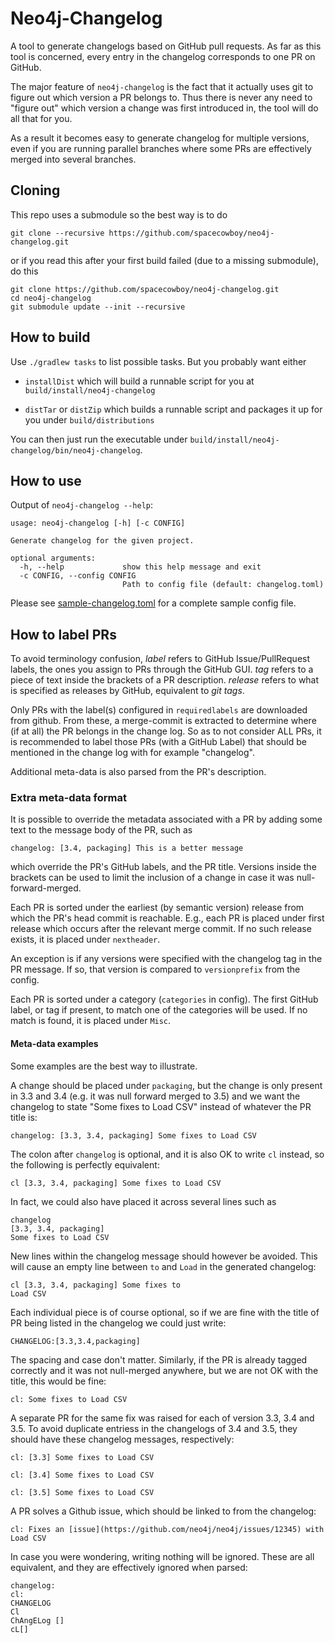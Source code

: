 # Neo4j-Changelog

A tool to generate changelogs based on GitHub pull requests. As far as
this tool is concerned, every entry in the changelog corresponds to
one PR on GitHub.

The major feature of `neo4j-changelog` is the fact that it actually
uses git to figure out which version a PR belongs to. Thus there is
never any need to "figure out" which version a change was first
introduced in, the tool will do all that for you.

As a result it becomes easy to generate changelog for multiple
versions, even if you are running parallel branches where some PRs are
effectively merged into several branches.

## Cloning

This repo uses a submodule so the best way is to do

```
git clone --recursive https://github.com/spacecowboy/neo4j-changelog.git
```

or if you read this after your first build failed (due to a missing submodule), do this

```
git clone https://github.com/spacecowboy/neo4j-changelog.git
cd neo4j-changelog
git submodule update --init --recursive
```

## How to build

Use `./gradlew tasks` to list possible tasks. But you probably want either

*  `installDist`
   which will build a runnable script for you at `build/install/neo4j-changelog`

* `distTar` or `distZip`
   which builds a runnable script and packages it up for you under `build/distributions`

You can then just run the executable under `build/install/neo4j-changelog/bin/neo4j-changelog`.

## How to use

Output of `neo4j-changelog --help`:

```
usage: neo4j-changelog [-h] [-c CONFIG]

Generate changelog for the given project.

optional arguments:
  -h, --help             show this help message and exit
  -c CONFIG, --config CONFIG
                         Path to config file (default: changelog.toml)
```

Please
see
[sample-changelog.toml](https://github.com/spacecowboy/neo4j-changelog/blob/master/sample-changelog.toml)
for a complete sample config file.

## How to label PRs

To avoid terminology confusion, *label* refers to GitHub
Issue/PullRequest labels, the ones you assign to PRs through the
GitHub GUI. *tag* refers to a piece of text inside the brackets of a
PR description. *release* refers to what is specified as releases by
GitHub, equivalent to *git tags*.

Only PRs with the label(s) configured in `requiredlabels` are
downloaded from github. From these, a merge-commit is extracted to
determine where (if at all) the PR belongs in the change log. So as to
not consider ALL PRs, it is recommended to label those PRs (with a
GitHub Label) that should be mentioned in the change log with for
example "changelog".

Additional meta-data is also parsed from the PR's description.

### Extra meta-data format

It is possible to override the metadata associated with a PR by adding
some text to the message body of the PR, such as

    changelog: [3.4, packaging] This is a better message

which override the PR's GitHub labels, and the PR title. Versions
inside the brackets can be used to limit the inclusion of a change in
case it was null-forward-merged.

Each PR is sorted under the earliest (by semantic version) release
from which the PR's head commit is reachable. E.g., each PR is placed
under first release which occurs after the relevant merge commit. If
no such release exists, it is placed under `nextheader`.

An exception is if any versions were specified with the changelog tag
in the PR message. If so, that version is compared to `versionprefix`
from the config.

Each PR is sorted under a category (`categories` in config). The first
GitHub label, or tag if present, to match one of the categories will
be used. If no match is found, it is placed under `Misc`.

#### Meta-data examples
Some examples are the best way to illustrate.

A change should be placed under `packaging`, but the change is only
present in 3.3 and 3.4 (e.g. it was null forward merged
to 3.5) and we want the changelog to state "Some fixes to Load CSV"
instead of whatever the PR title is:

```
changelog: [3.3, 3.4, packaging] Some fixes to Load CSV
```

The colon after `changelog` is optional, and it is also OK to write
`cl` instead, so the following is perfectly equivalent:

```
cl [3.3, 3.4, packaging] Some fixes to Load CSV
```

In fact, we could also have placed it across several lines such as

```
changelog
[3.3, 3.4, packaging]
Some fixes to Load CSV
```

New lines within the changelog message should however be avoided.
This will cause an empty line between `to` and `Load` in the generated changelog:

```
cl [3.3, 3.4, packaging] Some fixes to 
Load CSV
```

Each individual piece is of course optional, so if we are fine with
the title of PR being listed in the changelog we could just write:

```
CHANGELOG:[3.3,3.4,packaging]
```

The spacing and case don't matter. Similarly, if the PR is already tagged
correctly and it was not null-merged anywhere, but we are not OK with
the title, this would be fine:

```
cl: Some fixes to Load CSV
```

A separate PR for the same fix was raised for each of version 3.3, 3.4 and 3.5. 
To avoid duplicate entriess in the changelogs of 3.4 and 3.5, they should
have these changelog messages, respectively:

```
cl: [3.3] Some fixes to Load CSV
```

```
cl: [3.4] Some fixes to Load CSV
```

```
cl: [3.5] Some fixes to Load CSV
```

A PR solves a Github issue, which should be linked to from the changelog:

```
cl: Fixes an [issue](https://github.com/neo4j/neo4j/issues/12345) with Load CSV
```

In case you were wondering, writing nothing will be ignored. These are
all equivalent, and they are effectively ignored when parsed:

```
changelog:
cl:
CHANGELOG
Cl
ChAngELog []
cL[]
```
